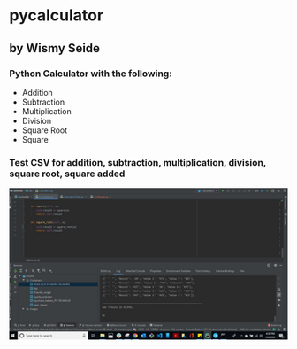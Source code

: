 # pycalculator
## by Wismy Seide

### Python Calculator with the following:
* Addition
* Subtraction
* Multiplication
* Division
* Square Root
* Square

### Test CSV for addition, subtraction, multiplication, division, square root, square added

![screenshot](testsuccess.JPG "Successful Test")

